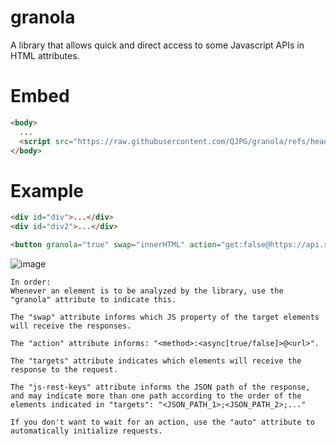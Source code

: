 # granola
A library that allows quick and direct access to some Javascript APIs in HTML attributes.

# Embed

```html
<body>
  ...
  <script src="https://raw.githubusercontent.com/QJPG/granola/refs/heads/main/src/lib.granola.js"></script>
</body>
```

# Example


```html
<div id="div">...</div>
<div id="div2">...</div>
```

```html
<button granola="true" swap="innerHTML" action="get:false@https://api.restful-api.dev/objects/7" targets="#div #div2" js-rest-key="name;data/year">Click to Get Responses</button>
```

![image](https://github.com/user-attachments/assets/7b2ba4f5-9f3f-4ac5-b036-c9d11414d67a)


```
In order:
Whenever an element is to be analyzed by the library, use the "granola" attribute to indicate this.

The "swap" attribute informs which JS property of the target elements will receive the responses.

The "action" attribute informs: "<method>:<async[true/false]>@<url>".

The "targets" attribute indicates which elements will receive the response to the request.

The "js-rest-keys" attribute informs the JSON path of the response, and may indicate more than one path according to the order of the elements indicated in "targets": "<JSON_PATH_1>;<JSON_PATH_2>;..."
```

```
If you don't want to wait for an action, use the "auto" attribute to automatically initialize requests.
```
